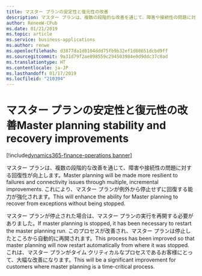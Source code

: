 ```yaml
---
title: マスター プランの安定性と復元性の改善
description: マスター プランは、複数の段階的な改善を通じて、障害や接続性の問題に対する回復性が向上します。
author: ReneeW-CPub
ms.date: 01/21/2019
ms.topic: article
ms.service: business-applications
ms.author: renwe
ms.openlocfilehash: d3877da1d8104ddd75fb9b32ef1d68651dcbd9ff
ms.sourcegitcommit: 9a31d79f2ae098559c294503984e0d9ddc37c0ad
ms.translationtype: HT
ms.contentlocale: ja-JP
ms.lasthandoff: 01/17/2019
ms.locfileid: "210394"
---
```

#  <a name="master-planning-stability-and-recovery-improvements"></a><span data-ttu-id="be346-103">マスター プランの安定性と復元性の改善</span><span class="sxs-lookup"><span data-stu-id="be346-103">Master planning stability and recovery improvements</span></span>
[!include[dynamics365-finance-operations banner](../includes/dynamics365-finance-operations.md)]



<span data-ttu-id="be346-104">マスター プランは、複数の段階的な改善を通じて、障害や接続性の問題に対する回復性が向上します。</span><span class="sxs-lookup"><span data-stu-id="be346-104">Master planning will be made more resilient to failures and connectivity issues through multiple, incremental improvements.</span></span> <span data-ttu-id="be346-105">これにより、マスター プランが例外から停止せずに回復する能力が強化されます。</span><span class="sxs-lookup"><span data-stu-id="be346-105">This will enhance the ability for Master planning to recover from exceptions without being stopped.</span></span>

<span data-ttu-id="be346-106">マスター プランが停止された場合は、マスター プランの実行を再開する必要がありました。</span><span class="sxs-lookup"><span data-stu-id="be346-106">If master planning is stopped, it has been necessary to restart the master planning run.</span></span> <span data-ttu-id="be346-107">このプロセスが改善され、マスター プランは停止したところから自動的に再開されます。</span><span class="sxs-lookup"><span data-stu-id="be346-107">This process has been improved so that master planning will now restart automatically from where it was stopped.</span></span> <span data-ttu-id="be346-108">これは、マスター プランがタイム クリティカルなプロセスであるお客様にとって、大幅な改善になります。</span><span class="sxs-lookup"><span data-stu-id="be346-108">This will be a significant improvement for customers where master planning is a time-critical process.</span></span>
